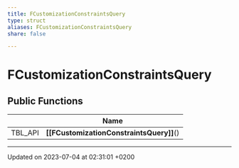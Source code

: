 ```yaml
---
title: FCustomizationConstraintsQuery
type: struct
aliases: FCustomizationConstraintsQuery
share: false

---
```


# FCustomizationConstraintsQuery





## Public Functions

|                | Name           |
| -------------- | -------------- |
| TBL_API | **[[FCustomizationConstraintsQuery]]**() |

-------------------------------

Updated on 2023-07-04 at 02:31:01 +0200